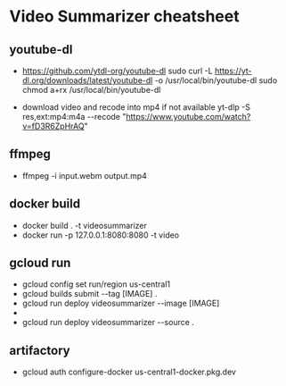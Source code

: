 # Video Summarizer cheatsheet

## youtube-dl

- https://github.com/ytdl-org/youtube-dl
    sudo curl -L https://yt-dl.org/downloads/latest/youtube-dl -o /usr/local/bin/youtube-dl
    sudo chmod a+rx /usr/local/bin/youtube-dl

- download video and recode into mp4 if not available
    yt-dlp -S res,ext:mp4:m4a --recode "https://www.youtube.com/watch?v=fD3R6ZpHrAQ"

## ffmpeg
- ffmpeg -i input.webm output.mp4


## docker build
- docker build . -t videosummarizer
- docker run -p 127.0.0.1:8080:8080 -t video

## gcloud run
- gcloud config set run/region us-central1
- gcloud builds submit --tag [IMAGE] . 
- gcloud run deploy videosummarizer --image [IMAGE]
-
- gcloud run deploy videosummarizer --source .

## artifactory
- gcloud auth configure-docker us-central1-docker.pkg.dev